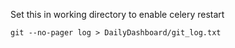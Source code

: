 
Set this in working directory to enable celery restart
```
git --no-pager log > DailyDashboard/git_log.txt
```